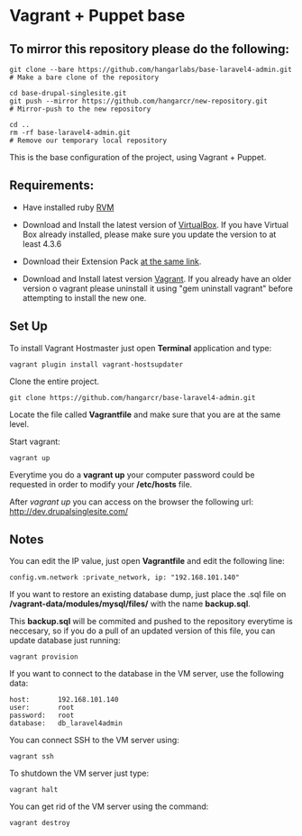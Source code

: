 # Vagrant + Puppet base

## To mirror this repository please do the following:

    git clone --bare https://github.com/hangarlabs/base-laravel4-admin.git
    # Make a bare clone of the repository

    cd base-drupal-singlesite.git
    git push --mirror https://github.com/hangarcr/new-repository.git
    # Mirror-push to the new repository

    cd ..
    rm -rf base-laravel4-admin.git
    # Remove our temporary local repository

This is the base configuration of the project, using Vagrant + Puppet.

## Requirements:
* Have installed ruby [RVM](http://rvm.io/)

* Download and Install the latest version of [VirtualBox](https://www.virtualbox.org/wiki/Downloads). If you have Virtual Box already installed, please make sure you update the version to at least 4.3.6

* Download their Extension Pack [at the same link](https://www.virtualbox.org/wiki/Downloads).

* Download and Install latest version [Vagrant](http://www.vagrantup.com/downloads.html). If you already have an older version o vagrant please uninstall it using "gem uninstall vagrant" before attempting to install the new one.

## Set Up

To install Vagrant Hostmaster just open __Terminal__ application and type:

    vagrant plugin install vagrant-hostsupdater

Clone the entire project.

    git clone https://github.com/hangarcr/base-laravel4-admin.git

Locate the file called __Vagrantfile__ and make sure that you are at the same level.

Start vagrant:

    vagrant up

Everytime you do a __vagrant up__ your computer password could be requested in order to modify your __/etc/hosts__ file.

After *vagrant up* you can access on the browser the following url: http://dev.drupalsinglesite.com/

## Notes

You can edit the IP value, just open __Vagrantfile__ and edit the following line:

    config.vm.network :private_network, ip: "192.168.101.140"

If you want to restore an existing database dump, just place the .sql file on __/vagrant-data/modules/mysql/files/__ with the name __backup.sql__.

This __backup.sql__ will be commited and pushed to the repository everytime is neccesary, so if you do a pull of an updated version of this file, you can update database just running:

    vagrant provision

If you want to connect to the database in the VM server, use the following data:

    host:       192.168.101.140
    user:       root
    password:   root
    database:   db_laravel4admin

You can connect SSH to the VM server using:

    vagrant ssh

To shutdown the VM server just type:

    vagrant halt

You can get rid of the VM server using the command:

    vagrant destroy

